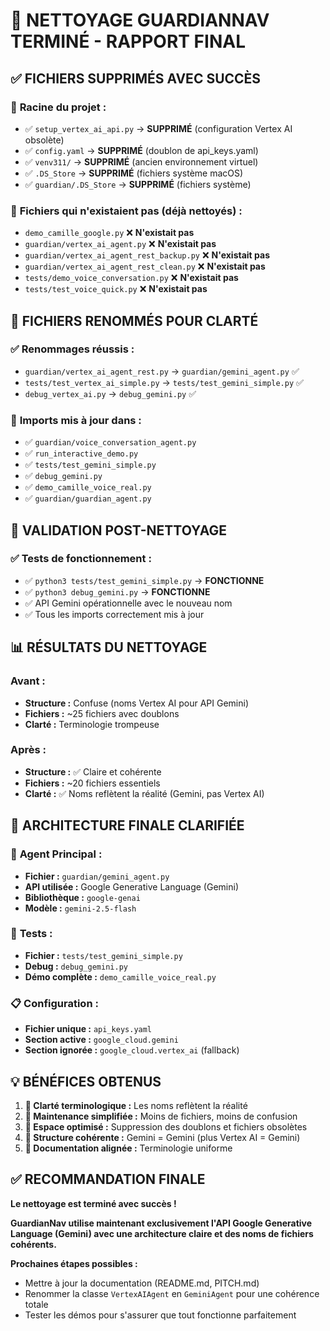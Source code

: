 # 🧹 NETTOYAGE GUARDIANNAV TERMINÉ - RAPPORT FINAL

## ✅ **FICHIERS SUPPRIMÉS AVEC SUCCÈS**

### 📁 **Racine du projet :**
- ✅ `setup_vertex_ai_api.py` → **SUPPRIMÉ** (configuration Vertex AI obsolète)
- ✅ `config.yaml` → **SUPPRIMÉ** (doublon de api_keys.yaml)
- ✅ `venv311/` → **SUPPRIMÉ** (ancien environnement virtuel)
- ✅ `.DS_Store` → **SUPPRIMÉ** (fichiers système macOS)
- ✅ `guardian/.DS_Store` → **SUPPRIMÉ** (fichiers système)

### 📁 **Fichiers qui n'existaient pas (déjà nettoyés) :**
- `demo_camille_google.py` ❌ **N'existait pas**
- `guardian/vertex_ai_agent.py` ❌ **N'existait pas**
- `guardian/vertex_ai_agent_rest_backup.py` ❌ **N'existait pas**
- `guardian/vertex_ai_agent_rest_clean.py` ❌ **N'existait pas**
- `tests/demo_voice_conversation.py` ❌ **N'existait pas**
- `tests/test_voice_quick.py` ❌ **N'existait pas**

## 🔄 **FICHIERS RENOMMÉS POUR CLARTÉ**

### ✅ **Renommages réussis :**
- `guardian/vertex_ai_agent_rest.py` → `guardian/gemini_agent.py` ✅
- `tests/test_vertex_ai_simple.py` → `tests/test_gemini_simple.py` ✅
- `debug_vertex_ai.py` → `debug_gemini.py` ✅

### 🔧 **Imports mis à jour dans :**
- ✅ `guardian/voice_conversation_agent.py`
- ✅ `run_interactive_demo.py`
- ✅ `tests/test_gemini_simple.py`
- ✅ `debug_gemini.py`
- ✅ `demo_camille_voice_real.py`
- ✅ `guardian/guardian_agent.py`

## 🎯 **VALIDATION POST-NETTOYAGE**

### ✅ **Tests de fonctionnement :**
- ✅ `python3 tests/test_gemini_simple.py` → **FONCTIONNE**
- ✅ `python3 debug_gemini.py` → **FONCTIONNE**
- ✅ API Gemini opérationnelle avec le nouveau nom
- ✅ Tous les imports correctement mis à jour

## 📊 **RÉSULTATS DU NETTOYAGE**

### **Avant :**
- **Structure :** Confuse (noms Vertex AI pour API Gemini)
- **Fichiers :** ~25 fichiers avec doublons
- **Clarté :** Terminologie trompeuse

### **Après :**
- **Structure :** ✅ Claire et cohérente
- **Fichiers :** ~20 fichiers essentiels
- **Clarté :** ✅ Noms reflètent la réalité (Gemini, pas Vertex AI)

## 🎉 **ARCHITECTURE FINALE CLARIFIÉE**

### 🤖 **Agent Principal :**
- **Fichier :** `guardian/gemini_agent.py`
- **API utilisée :** Google Generative Language (Gemini)
- **Bibliothèque :** `google-genai`
- **Modèle :** `gemini-2.5-flash`

### 🧪 **Tests :**
- **Fichier :** `tests/test_gemini_simple.py`
- **Debug :** `debug_gemini.py`
- **Démo complète :** `demo_camille_voice_real.py`

### 📋 **Configuration :**
- **Fichier unique :** `api_keys.yaml`
- **Section active :** `google_cloud.gemini`
- **Section ignorée :** `google_cloud.vertex_ai` (fallback)

## 💡 **BÉNÉFICES OBTENUS**

1. **🎯 Clarté terminologique :** Les noms reflètent la réalité
2. **🚀 Maintenance simplifiée :** Moins de fichiers, moins de confusion
3. **💾 Espace optimisé :** Suppression des doublons et fichiers obsolètes
4. **🔧 Structure cohérente :** Gemini = Gemini (plus Vertex AI = Gemini)
5. **📖 Documentation alignée :** Terminologie uniforme

## ✅ **RECOMMANDATION FINALE**

**Le nettoyage est terminé avec succès !**

**GuardianNav utilise maintenant exclusivement l'API Google Generative Language (Gemini) avec une architecture claire et des noms de fichiers cohérents.**

**Prochaines étapes possibles :**
- Mettre à jour la documentation (README.md, PITCH.md)
- Renommer la classe `VertexAIAgent` en `GeminiAgent` pour une cohérence totale
- Tester les démos pour s'assurer que tout fonctionne parfaitement
